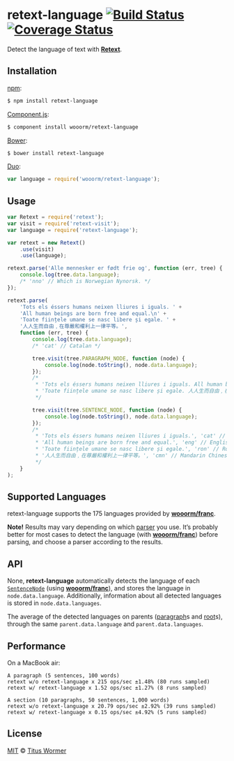# retext-language [![Build Status](https://img.shields.io/travis/wooorm/retext-language.svg?style=flat)](https://travis-ci.org/wooorm/retext-language) [![Coverage Status](https://img.shields.io/coveralls/wooorm/retext-language.svg?style=flat)](https://coveralls.io/r/wooorm/retext-language?branch=master)

Detect the language of text with **[Retext](https://github.com/wooorm/retext)**.

## Installation

[npm](https://docs.npmjs.com/cli/install):

```bash
$ npm install retext-language
```

[Component.js](https://github.com/componentjs/component):

```bash
$ component install wooorm/retext-language
```

[Bower](http://bower.io/#install-packages):

```bash
$ bower install retext-language
```

[Duo](http://duojs.org/#getting-started):

```javascript
var language = require('wooorm/retext-language');
```

## Usage

```javascript
var Retext = require('retext');
var visit = require('retext-visit');
var language = require('retext-language');

var retext = new Retext()
    .use(visit)
    .use(language);

retext.parse('Alle mennesker er født frie og', function (err, tree) {
    console.log(tree.data.language);
    /* 'nno' // Which is Norwegian Nynorsk. */
});

retext.parse(
    'Tots els éssers humans neixen lliures i iguals. ' + 
    'All human beings are born free and equal.\n' + 
    'Toate ființele umane se nasc libere și egale. ' + 
    '人人生而自由﹐在尊嚴和權利上一律平等。',
    function (err, tree) {
        console.log(tree.data.language);
        /* 'cat' // Catalan */

        tree.visit(tree.PARAGRAPH_NODE, function (node) {
            console.log(node.toString(), node.data.language);
        });
        /*
         * 'Tots els éssers humans neixen lliures i iguals. All human beings are born free and equal.', 'cat' // Catalan
         * 'Toate ființele umane se nasc libere și egale. 人人生而自由﹐在尊嚴和權利上一律平等。', 'ron' // Romanian
         */

        tree.visit(tree.SENTENCE_NODE, function (node) {
            console.log(node.toString(), node.data.language);
        });
        /*
         * 'Tots els éssers humans neixen lliures i iguals.', 'cat' // Catalan
         * 'All human beings are born free and equal.', 'eng' // English
         * 'Toate ființele umane se nasc libere și egale.', 'ron' // Romanian
         * '人人生而自由﹐在尊嚴和權利上一律平等。', 'cmn' // Mandarin Chinese
         */
    }
);
```

## Supported Languages

retext-language supports the 175 languages provided by **[wooorm/franc](https://github.com/wooorm/franc#supported-languages)**. 

**Note!** Results may vary depending on which [parser](https://github.com/wooorm/retext#parsers) you use. It’s probably better for most cases to detect the language (with **[wooorm/franc](https://github.com/wooorm/franc)**) before parsing, and choose a parser according to the results.

## API

None, **retext-language** automatically detects the language of each [`SentenceNode`](https://github.com/wooorm/textom#textomsentencenode-nlcstsentencenode) (using **[wooorm/franc](https://github.com/wooorm/franc)**), and stores the language in `node.data.language`. Additionally, information about all detected languages is stored in `node.data.languages`.

The average of the detected languages on parents ([paragraph](https://github.com/wooorm/textom#textomparagraphnode-nlcstparagraphnode)s and [root](https://github.com/wooorm/textom#textomrootnode-nlcstrootnode)s), through the same `parent.data.language` and `parent.data.languages`.

## Performance

On a MacBook air:

```text
A paragraph (5 sentences, 100 words)
retext w/o retext-language x 215 ops/sec ±1.48% (80 runs sampled)
retext w/ retext-language x 1.52 ops/sec ±1.27% (8 runs sampled)

A section (10 paragraphs, 50 sentences, 1,000 words)
retext w/o retext-language x 20.79 ops/sec ±2.92% (39 runs sampled)
retext w/ retext-language x 0.15 ops/sec ±4.92% (5 runs sampled)
```

## License

[MIT](LICENSE) © [Titus Wormer](http://wooorm.com)

